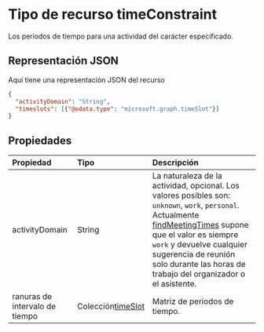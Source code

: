 # <a name="timeconstraint-resource-type"></a>Tipo de recurso timeConstraint

Los períodos de tiempo para una actividad del carácter especificado.

## <a name="json-representation"></a>Representación JSON

Aquí tiene una representación JSON del recurso

<!-- {
  "blockType": "resource",
  "optionalProperties": [

  ],
  "@odata.type": "microsoft.graph.timeconstraint"
}-->

```json
{
  "activityDomain": "String",
  "timeslots": [{"@odata.type": "microsoft.graph.timeSlot"}]
}

```
## <a name="properties"></a>Propiedades
| Propiedad       | Tipo    |Descripción|
|:---------------|:--------|:----------|
|activityDomain|String|La naturaleza de la actividad, opcional. Los valores posibles son: `unknown`, `work`, `personal`. Actualmente [findMeetingTimes](../api/user_findmeetingtimes.md) supone que el valor es siempre `work` y devuelve cualquier sugerencia de reunión solo durante las horas de trabajo del organizador o el asistente.|
|ranuras de intervalo de tiempo|Colección[timeSlot](timeslot.md)|Matriz de periodos de tiempo.|

<!-- uuid: 8fcb5dbc-d5aa-4681-8e31-b001d5168d79
2015-10-25 14:57:30 UTC -->
<!-- {
  "type": "#page.annotation",
  "description": "timeConstraint resource",
  "keywords": "",
  "section": "documentation",
  "tocPath": ""
}-->